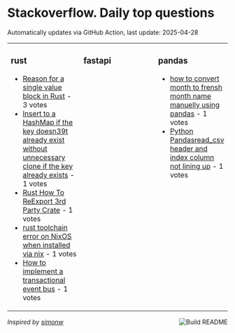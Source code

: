 # Stackoverflow. Daily top questions 

Automatically updates via GitHub Action, last update: <!-- date starts -->2025-04-28<!-- date ends -->


<table><tr><td valign="top" width="33%">

### rust
<!-- rust starts -->
* [Reason for a single value block in Rust](https://stackoverflow.com/questions/79594980/reason-for-a-single-value-block-in-rust) - 3 votes
* [Insert to a HashMap if the key doesn39t already exist without unnecessary clone if the key already exists](https://stackoverflow.com/questions/79596768/insert-to-a-hashmap-if-the-key-doesnt-already-exist-without-unnecessary-clone) - 1 votes
* [Rust How To ReExport 3rd Party Crate](https://stackoverflow.com/questions/79595543/rust-how-to-re-export-3rd-party-crate) - 1 votes
* [rust toolchain error on NixOS when installed via nix](https://stackoverflow.com/questions/79596991/rust-toolchain-error-on-nixos-when-installed-via-nix) - 1 votes
* [How to implement a transactional event bus](https://stackoverflow.com/questions/79596993/how-to-implement-a-transactional-event-bus) - 1 votes
<!-- rust ends -->
</td><td valign="top" width="34%">


### fastapi
<!-- fastapi starts -->

<!-- fastapi ends -->
</td><td valign="top" width="34%">


### pandas
<!-- pandas starts -->
* [how to convert month to frensh month name manuelly using pandas](https://stackoverflow.com/questions/79596631/how-to-convert-month-to-frensh-month-name-manuelly-using-pandas) - 1 votes
* [Python Pandasread_csv header and index column not lining up](https://stackoverflow.com/questions/79595489/python-pandas-read-csv-header-and-index-column-not-lining-up) - 1 votes
<!-- pandas ends -->
</td></tr></table>

<a href="https://github.com/hp0404/hp0404/actions"><img src="https://github.com/hp0404/hp0404/workflows/Build%20README/badge.svg" align="right" alt="Build README"></a> <p>*Inspired by  [simonw](https://github.com/simonw/simonw)*</p>
